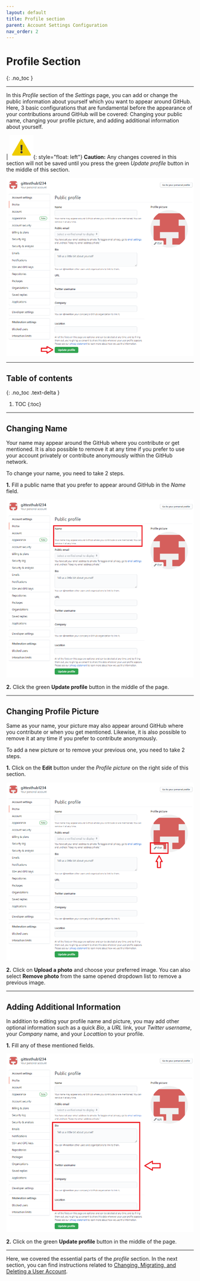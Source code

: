 ```yaml
---
layout: default
title: Profile section
parent: Account Settings Configuration
nav_order: 2
---
```


# **Profile Section**
{: .no_toc }

---

In this _Profile_ section of the _Settings_ page, you can add or change the public information about yourself which you want to appear around GitHub. Here, 3 basic configurations that are fundamental before the appearance of your contributions around GitHub will be covered: Changing your public name, changing your profile picture, and adding additional information about yourself.

|   !["Caution Symbol"](https://github.com/orion13579/COMM-2216-SetE-Group6/blob/gh-pages/assets/images/Caution.png?raw=true){: style="float: left"} **Caution:** Any changes covered in this section will not be saved until you press the green _Update profile_ button in the middle of this section.

!["Press Update profile button to save changes"](https://github.com/orion13579/COMM-2216-SetE-Group6/blob/gh-pages/assets/images/PressUpdateProfile.png?raw=true)

---

## Table of contents
{: .no_toc .text-delta }

1. TOC
{:toc}

---

## Changing Name

Your name may appear around the GitHub where you contribute or get mentioned. It is also possible to remove it at any time if you prefer to use your account privately or contribute anonymously within the GitHub network.

To change your name, you need to take 2 steps.

**1.** Fill a public name that you prefer to appear around GitHub in the _Name_ field.

!["Changing Public Name"](https://github.com/orion13579/COMM-2216-SetE-Group6/blob/gh-pages/assets/images/EditName.png?raw=true)

**2.** Click the green **Update profile** button in the middle of the page.

---

## Changing Profile Picture

Same as your name, your picture may also appear around GitHub where you contribute or when you get mentioned. Likewise, it is also possible to remove it at any time if you prefer to contribute anonymously.

To add a new picture or to remove your previous one, you need to take 2 steps.

**1.** Click on the **Edit** button under the _Profile picture_ on the right side of this section.

!["Edit Profile picture"](https://github.com/orion13579/COMM-2216-SetE-Group6/blob/gh-pages/assets/images/EditProfilePicture.png?raw=true)

**2.** Click on **Upload a photo** and choose your preferred image. You can also select **Remove photo** from the same opened dropdown list to remove a previous image.

---

## Adding Additional Information

In addition to editing your profile name and picture, you may add other optional information such as a quick _Bio_, a _URL_ link, your _Twitter username_, your _Company_ name, and your _Locattion_ to your profile.

**1.** Fill any of these mentioned fields.

!["Edit Profile info"](https://github.com/orion13579/COMM-2216-SetE-Group6/blob/gh-pages/assets/images/EditAdditionalInfo.png?raw=true)

**2.** Click on the green **Update profile** button in the middle of the page.

---

Here, we covered the essential parts of the _profile_ section. In the next section, you can find instructions related to  [Changing, Migrating, and Deleting a User Account](https://orion13579.github.io/COMM-2216-SetE-Group6/docs/ui-components/line-nos/).
